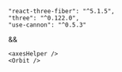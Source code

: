 ```
"react-three-fiber": "^5.1.5",
"three": "^0.122.0",
"use-cannon": "^0.5.3"
```
&&

```
<axesHelper />
<Orbit />
```
